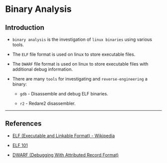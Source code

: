 # Binary Analysis

## Introduction

* `binary analysis` is the investigation of `linux binaries` using various tools.

* The `ELF` file format is used on linux to store executable files.

* The `DWARF` file format is used on linux to store executable files with additional debug information.

* There are many `tools` for investigating and `reverse-engineering` a binary:

    * `gdb` - Disassemble and debug ELF binaries.

    * `r2` - Redare2 disassembler.

---

## References

* [ELF (Executable and Linkable Format) - Wikipedia](https://en.wikipedia.org/wiki/Executable_and_Linkable_Format)

* [ELF 101](https://linux-audit.com/elf-binaries-on-linux-understanding-and-analysis/)

* [DWARF (Debugging With Attributed Record Format)](https://en.wikipedia.org/wiki/DWARF)
